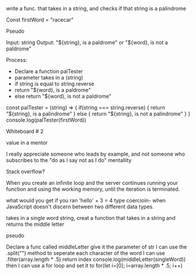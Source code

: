 write a func. that takes in a string, and checks if that string is a palindrome

Const firstWord = "racecar"

Pseudo 

Input: string
Output: "${string}, is a paldrome" or "${word}, is not a paldrome"

Process:
- Declare a function palTester
- parameter takes in a (string)
- if string is equal to string.reverse 
- return  "${word}, is a paldrome"
- else 
return "${word}, is not a paldrome"

const palTester = (string) => {
  if(string === string.reverse) {
    return "${string}, is a palindrome"
  } else {
    return "${string}, is not a palindrome"
  }
}
console.log(palTester(firstWord))


Whiteboard # 2

value in a mentor

I really appreciate someone who leads by example, and not someone who subscribes to the "do as I say not as I do" mentallity

Stack overflow?

When you create an infinite loop and the server continues running your function and using the working memory, until the iteration is terminated.

what would you get if you ran 'hello' + 3 = 4
type coercioin- when JavaScript doesn't discern between two different data types.

takes in a single word string, creat a function that takes in a string and returns the middle letter

pseudo

Declare a func called middleLetter
give it the parameter of str
I can use the .split("") method to seperate each character of the word
I can use .filter(array.length * .5)
return index
console.log(middleLetter(singleWord))
then I can use a for loop and set it to for(let i=[0]; i=array.length * .5; i++)
